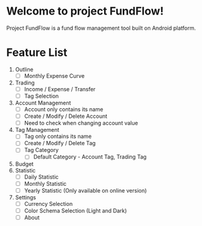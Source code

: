 Welcome to project FundFlow!
============================
Project FundFlow is a fund flow management tool built on Android platform.

Feature List
=============
1.  Outline
    -   [ ] Monthly Expense Curve
1.  Trading
    -   [ ] Income / Expense / Transfer
    -   [ ] Tag Selection
1.  Account Management
    -   [ ] Account only contains its name
    -   [ ] Create / Modify / Delete Account
    -   [ ] Need to check when changing account value
1.  Tag Management
    -   [ ] Tag only contains its name
    -   [ ] Create / Modify / Delete Tag
    -   [ ] Tag Category
        -   [ ] Default Category - Account Tag, Trading Tag
1.  Budget
1.  Statistic
    -   [ ] Daily Statistic
    -   [ ] Monthly Statistic
    -   [ ] Yearly Statistic (Only available on online version)
1.  Settings
    -   [ ] Currency Selection
    -   [ ] Color Schema Selection (Light and Dark)
    -   [ ] About
